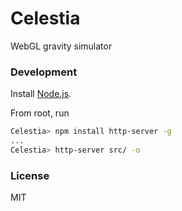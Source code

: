 # Celestia
WebGL gravity simulator

### Development
Install [Node.js].

From root, run

```sh
Celestia> npm install http-server -g
...
Celestia> http-server src/ -o
```

### License
MIT


[//]: # (Reference Links)

  [Node.js]: <https://nodejs.org/en/download/>
